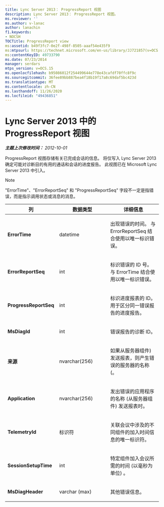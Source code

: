 ```yaml
---
title: Lync Server 2013： ProgressReport 视图
description: Lync Server 2013： ProgressReport 视图。
ms.reviewer: ''
ms.author: v-lanac
author: lanachin
f1.keywords:
- NOCSH
TOCTitle: ProgressReport view
ms:assetid: b49f3fc7-0e2f-498f-8505-aaaf54e435f9
ms:mtpsurl: https://technet.microsoft.com/en-us/library/JJ721857(v=OCS.15)
ms:contentKeyID: 49733790
ms.date: 07/23/2014
manager: serdars
mtps_version: v=OCS.15
ms.openlocfilehash: b95086012f254499644e778e43cafdf70ffc8f9c
ms.sourcegitcommit: 36fee89bb887bea4f18b19f17a8c69daf5bc423d
ms.translationtype: MT
ms.contentlocale: zh-CN
ms.lasthandoff: 11/26/2020
ms.locfileid: "49436851"
---
```

# <a name="progressreport-view-in-lync-server-2013"></a>Lync Server 2013 中的 ProgressReport 视图

<div data-xmlns="http://www.w3.org/1999/xhtml">

<div class="topic" data-xmlns="http://www.w3.org/1999/xhtml" data-msxsl="urn:schemas-microsoft-com:xslt" data-cs="https://msdn.microsoft.com/">

<div data-asp="https://msdn2.microsoft.com/asp">



</div>

<div id="mainSection">

<div id="mainBody">

<span> </span>

_**主题上次修改时间：** 2012-10-01_

ProgressReport 视图存储有关已完成会话的信息。 将仅写入 Lync Server 2013 确定可能对诊断目的有用的通话和会话的进度报告。 此视图已在 Microsoft Lync Server 2013 中引入。

<div>


> [!NOTE]  
> "ErrorTime"、"ErrorReportSeq" 和 "ProgressReportSeq" 字段不一定是指错误，而是指示调用状态或消息的消息。



</div>


<table>
<colgroup>
<col style="width: 33%" />
<col style="width: 33%" />
<col style="width: 33%" />
</colgroup>
<thead>
<tr class="header">
<th>列</th>
<th>数据类型</th>
<th>详细信息</th>
</tr>
</thead>
<tbody>
<tr class="odd">
<td><p><strong>ErrorTime</strong></p></td>
<td><p>datetime</p></td>
<td><p>出现错误的时间。 与 ErrorReportSeq 结合使用以唯一标识错误。</p></td>
</tr>
<tr class="even">
<td><p><strong>ErrorReportSeq</strong></p></td>
<td><p>int</p></td>
<td><p>标识错误的 ID 号。 与 ErrorTime 结合使用以唯一标识错误。</p></td>
</tr>
<tr class="odd">
<td><p><strong>ProgressReportSeq</strong></p></td>
<td><p>int</p></td>
<td><p>标识进度报表的 ID。 用于区分同一错误报告的进度报告。</p></td>
</tr>
<tr class="even">
<td><p><strong>MsDiagId</strong></p></td>
<td><p>int</p></td>
<td><p>错误报告的诊断 ID。</p></td>
</tr>
<tr class="odd">
<td><p><strong>来源</strong></p></td>
<td><p>nvarchar(256)</p></td>
<td><p>如果从服务器组件) 发送报表，则产生错误的服务器的名称 (。</p></td>
</tr>
<tr class="even">
<td><p><strong>Application</strong></p></td>
<td><p>nvarchar(256)</p></td>
<td><p>发出错误的应用程序的名称 (从服务器组件) 发送报表时。</p></td>
</tr>
<tr class="odd">
<td><p><strong>TelemetryId</strong></p></td>
<td><p>标识符</p></td>
<td><p>关联会议中涉及的不同组件的加入时间信息的唯一标识符。</p></td>
</tr>
<tr class="even">
<td><p><strong>SessionSetupTime</strong></p></td>
<td><p>int</p></td>
<td><p>特定组件加入会议所需的时间 (以毫秒为单位) 。</p></td>
</tr>
<tr class="odd">
<td><p><strong>MsDiagHeader</strong></p></td>
<td><p>varchar (max) </p></td>
<td><p>其他错误信息。</p></td>
</tr>
</tbody>
</table>


</div>

<span> </span>

</div>

</div>

</div>

